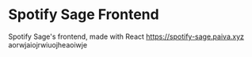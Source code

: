 # Spotify Sage Frontend
Spotify Sage's frontend, made with React
https://spotify-sage.paiva.xyz
aorwjaiojrwiuojheaoiwje
